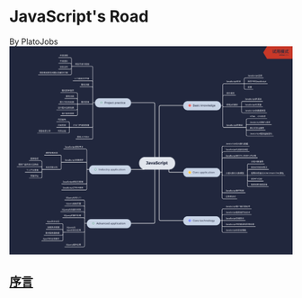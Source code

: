 # JavaScript's Road
By PlatoJobs
![](https://github.com/PlatoJobs/JavaScript-s-Road/blob/master/JavaScript.png)

## [序言](https://github.com/PlatoJobs/JavaScript-s-Road/blob/master/序言.md)
